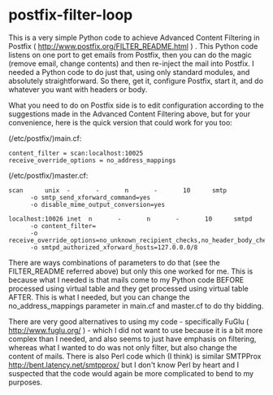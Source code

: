 postfix-filter-loop
===================

This is a very simple Python code to achieve Advanced Content Filtering in Postfix ( http://www.postfix.org/FILTER_README.html ) . This Python code listens on one port to get emails from Postfix, then you can do the magic (remove email, change contents) and then re-inject the mail into Postfix. I needed a Python code to do just that, using only standard modules, and absolutely straightforward. So there, get it, configure Postfix, start it, and do whatever you want with headers or body.

What you need to do on Postfix side is to edit configuration according to the suggestions made in the Advanced Content Filtering above, but for your convenience, here is the quick version that could work for you too:

(/etc/postfix/)main.cf:
```
content_filter = scan:localhost:10025
receive_override_options = no_address_mappings
```
(/etc/postfix/)master.cf:
```
scan      unix  -       -       n       -       10      smtp
      -o smtp_send_xforward_command=yes
      -o disable_mime_output_conversion=yes

localhost:10026 inet  n       -       n       -       10      smtpd
      -o content_filter=
      -o receive_override_options=no_unknown_recipient_checks,no_header_body_checks,no_milters
      -o smtpd_authorized_xforward_hosts=127.0.0.0/8
```

There are ways combinations of parameters to do that (see the FILTER_README referred above) but only this one worked for me. This is because what I needed is that mails come to my Python code BEFORE processed using virtual table and they get processed using virtual table AFTER. This is what I needed, but you can change the no_address_mappings parameter in main.cf and master.cf to do thy bidding.

There are very good alternatives to using my code - specifically FuGlu ( http://www.fuglu.org/ ) - which I did not want to use because it is a bit more complex than I needed, and also seems to just have emphasis on filtering, whereas what I wanted to do was not only filter, but also change the content of mails. There is also Perl code which (I think) is similar SMTPProx http://bent.latency.net/smtpprox/ but I don't know Perl by heart and I suspected that the code would again be more complicated to bend to my purposes.


